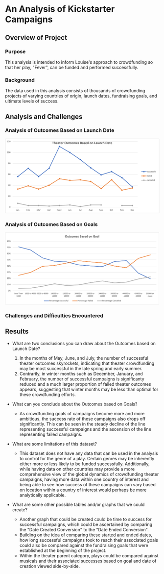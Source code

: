 # An Analysis of Kickstarter Campaigns 

## Overview of Project

### Purpose
This analysis is intended to inform Louise's approach to crowdfunding so that her play, "Fever", can be funded and performed successfully.

### Background
The data used in this analysis consists of thousands of crowdfunding projects of varying countries of origin, launch dates, fundraising goals, and ultimate levels of success.

## Analysis and Challenges

### Analysis of Outcomes Based on Launch Date
![Outcomes Based on Launch Date](https://github.com/vivek-gurumoorthy/kickstarter-analysis/blob/main/Theater_Outcomes_vs_Launch.png)

### Analysis of Outcomes Based on Goals
![Outcomes Based on Goals](https://github.com/vivek-gurumoorthy/kickstarter-analysis/blob/main/Outcomes_vs_Goals.png)

### Challenges and Difficulties Encountered

## Results

- What are two conclusions you can draw about the Outcomes based on Launch Date?
   1) In the months of May, June, and July, the number of successful theater outcomes skyrockets, indicating that theater crowdfunding may be most    successful in the late spring and early summer. 
   2) Contrarily, in winter months such as December, January, and February, the number of successful campaigns is significanty reduced and a much larger proportion of failed theater outcomes appears, suggesting that winter months may be less than optimal for these crowdfunding efforts. 

- What can you conclude about the Outcomes based on Goals?
   - As crowdfunding goals of campaigns become more and more ambitious, the success rate of these campaigns also drops off significantly. This can be seen in the steady decline of the line representing successful campaigns and the ascension of the line representing failed campaigns.

- What are some limitations of this dataset?
  - This dataset does not have any data that can be used in the analysis to control for the genre of a play. Certain genres may be inherently either more or less likely to be funded successfully. Additionally, while having data on other countries may provide a more comprehensive view of the global dynamics of crowdfunding theater campaigns, having more data within one country of interest and being able to see how success of these campaigns can vary based on location within a country of interest would perhaps be more analytically applicable.  

- What are some other possible tables and/or graphs that we could create?
  - Another graph that could be created could be time to success for successful campaigns, which could be ascertained by comparing the "Date Created Conversion" to the "Date Ended Conversion".
  - Building on the idea of comparing these started and ended dates, how long successful campaigns took to reach their associated goals could also be compared against the fundraising goals that were established at the beginning of the project. 
  - Within the theater parent category, plays could be compared against musicals and their associated successes based on goal and date of creation viewed side-by-side.
